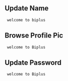 ## Update Name

     welcome to biplus

## Browse Profile Pic

     welcome to Biplus

## Update Password

     welcome to Biplus

<!--stackedit_data:
eyJoaXN0b3J5IjpbLTEwMjExMDI5NjhdfQ==
-->